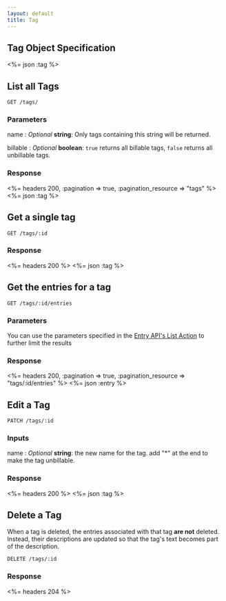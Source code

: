 ```yaml
---
layout: default
title: Tag
---
```


## Tag Object Specification
<%= json :tag %>

## List all Tags

~~~
GET /tags/
~~~

### Parameters

name
: *Optional* **string**: Only tags containing this string will be returned.

billable
: *Optional* **boolean**: `true` returns all billable tags, `false` returns all unbillable tags.

### Response

<%= headers 200, :pagination => true, :pagination_resource => "tags" %>
<%= json :tag %>

## Get a single tag

~~~
GET /tags/:id
~~~

### Response

<%= headers 200 %>
<%= json :tag %>

## Get the entries for a tag

~~~
GET /tags/:id/entries
~~~

### Parameters

You can use the parameters specified in the [Entry API's List Action](/entries/index.html#list) to further limit the results

### Response

<%= headers 200, :pagination => true, :pagination_resource => "tags/:id/entries" %>
<%= json :entry %>

## Edit a Tag

~~~
PATCH /tags/:id
~~~

### Inputs

name
: *Optional* **string**: the new name for the tag. add "*" at the end to make the tag unbillable.

### Response

<%= headers 200 %>
<%= json :tag %>

## Delete a Tag

When a tag is deleted, the entries associated with that tag **are not** deleted. Instead, their descriptions are updated so that the tag's text becomes part of the description.

~~~
DELETE /tags/:id
~~~

### Response

<%= headers 204 %>